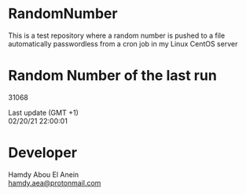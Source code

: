 # RandomNumber    
This is a test repository where a random number is pushed to a file automatically passwordless from a cron job in my Linux CentOS server    
# Random Number of the last run   
31068
      
Last update (GMT +1)    
02/20/21 22:00:01
# Developer    
Hamdy Abou El Anein   
hamdy.aea@protonmail.com
